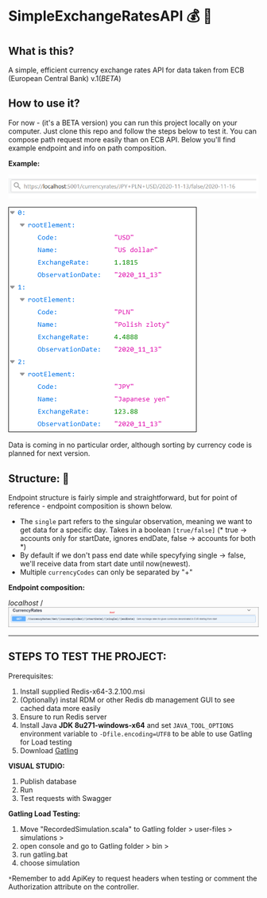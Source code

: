 ﻿# SimpleExchangeRatesAPI :moneybag: :rocket:
## What is this?

A simple, efficient currency exchange rates API for data taken from ECB (European Central Bank) v.1(*BETA*)

## How to use it?
For now - (it's a BETA version) you can run this project locally on your computer. Just clone this repo and follow the steps below to test it. You can compose path request more easily than on ECB API. Below you'll find example endpoint and info on path composition.



**Example:**

![](https://raw.githubusercontent.com/tomazi776/simpleexchangeratesapi/main/images/example.png)

![](https://raw.githubusercontent.com/tomazi776/simpleexchangeratesapi/main/images/jpy_usd_pln.png)

Data is coming in no particular order, although sorting by currency code is planned for next version.

## Structure: :statue_of_liberty:

Endpoint structure is fairly simple and straightforward, but for point of reference - endpoint composition is shown below.

* The `single` part refers to the singular observation, meaning we  want to get data for a specific day. Takes in a boolean `[true/false]` (* true -> accounts only for startDate, ignores endDate, false -> accounts for both *)
* By default if we don't pass end date while specyfying single -> false, we'll receive data from start date until now(newest). 
* Multiple `currencyCodes` can only be separated by "+"

**Endpoint composition:**

*localhost* /
![](https://raw.githubusercontent.com/tomazi776/simpleexchangeratesapi/main/images/endpoint.png)

***

## STEPS TO TEST THE PROJECT:

Prerequisites:
1) Install supplied Redis-x64-3.2.100.msi
2) (Optionally) instal RDM or other Redis db management GUI to see cached data more easily
3) Ensure to run Redis server
4) Install Java **JDK 8u271-windows-x64** and set `JAVA_TOOL_OPTIONS` environment variable to `-Dfile.encoding=UTF8` to be able to use Gatling for Load testing
5) Download [Gatling](https://gatling.io/open-source/start-testing/)

**VISUAL STUDIO:**
1) Publish database
2) Run
3) Test requests with Swagger


**Gatling Load Testing:**
1) Move "RecordedSimulation.scala" to Gatling folder > user-files > simulations > 
2) open console and go to Gatling folder > bin >
3) run gatling.bat
4) choose simulation

`*`Remember to add ApiKey to request headers when testing or comment the Authorization attribute on the controller.